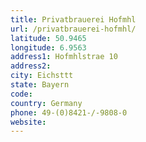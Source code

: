 ```yaml
---
title: Privatbrauerei Hofmhl
url: /privatbrauerei-hofmhl/
latitude: 50.9465
longitude: 6.9563
address1: Hofmhlstrae 10
address2: 
city: Eichsttt
state: Bayern
code: 
country: Germany
phone: 49-(0)8421-/-9808-0
website: 
---
```


